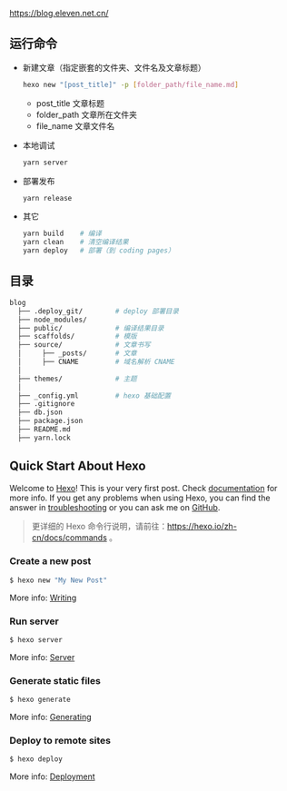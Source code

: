https://blog.eleven.net.cn/

## 运行命令

- 新建文章（指定嵌套的文件夹、文件名及文章标题）

  ```bash
  hexo new "[post_title]" -p [folder_path/file_name.md]
  ```

  - post_title  文章标题
  - folder_path 文章所在文件夹
  - file_name   文章文件名

- 本地调试

  ```bash
  yarn server
  ```

- 部署发布

  ```bash
  yarn release
  ```

- 其它

  ```bash
  yarn build    # 编译
  yarn clean    # 清空编译结果
  yarn deploy   # 部署（到 coding pages）
  ```

## 目录

```bash
blog
  ├── .deploy_git/        # deploy 部署目录
  ├── node_modules/
  ├── public/             # 编译结果目录
  ├── scaffolds/          # 模版
  ├── source/             # 文章书写
  │     ├── _posts/       # 文章
  │     ├── CNAME         # 域名解析 CNAME
  │
  ├── themes/             # 主题
  │
  ├── _config.yml         # hexo 基础配置
  ├── .gitignore 
  ├── db.json
  ├── package.json
  ├── README.md
  ├── yarn.lock
```

## Quick Start About Hexo

Welcome to [Hexo](https://hexo.io/)! This is your very first post. Check [documentation](https://hexo.io/docs/) for more info. If you get any problems when using Hexo, you can find the answer in [troubleshooting](https://hexo.io/docs/troubleshooting.html) or you can ask me on [GitHub](https://github.com/hexojs/hexo/issues).

> 更详细的 Hexo 命令行说明，请前往：https://hexo.io/zh-cn/docs/commands 。

### Create a new post

``` bash
$ hexo new "My New Post"
```

More info: [Writing](https://hexo.io/docs/writing.html)

### Run server

``` bash
$ hexo server
```

More info: [Server](https://hexo.io/docs/server.html)

### Generate static files

``` bash
$ hexo generate
```

More info: [Generating](https://hexo.io/docs/generating.html)

### Deploy to remote sites

``` bash
$ hexo deploy
```

More info: [Deployment](https://hexo.io/docs/one-command-deployment.html)
